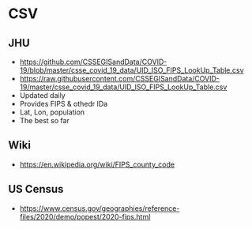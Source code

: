 # CSV

## JHU

* https://github.com/CSSEGISandData/COVID-19/blob/master/csse_covid_19_data/UID_ISO_FIPS_LookUp_Table.csv
* https://raw.githubusercontent.com/CSSEGISandData/COVID-19/master/csse_covid_19_data/UID_ISO_FIPS_LookUp_Table.csv
* Updated daily
* Provides FIPS & othedr IDa
* Lat, Lon, population
* The best so far

## Wiki

* https://en.wikipedia.org/wiki/FIPS_county_code

## US Census

* https://www.census.gov/geographies/reference-files/2020/demo/popest/2020-fips.html

